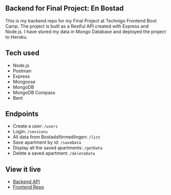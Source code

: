 ## Backend for Final Project: En Bostad

This is my backend repo for my Final Project at Technigo Frontend Boot Camp. 
The project is built as a Restful API created with Express and Node.js. I have stored my data in Mongo Database and deployed the project to Heroku. 

## Tech used

- Node.js
- Postman
- Express
- Mongoose
- MongoDB
- MongoDB Compass
- Bent 

## Endpoints

* Create a user: `/users`
* Login: `/sessions`
* All data from Bostadsförmedlingen: `/list`
* Save apartment by id: `/saveData`
* Display all the saved apartments: `/getData`
* Delete a saved apartment: `/deleteData` 

## View it live

* [Backend API](https://enbostad.herokuapp.com/)
* [Frontend Repo](https://github.com/Andrea-Osmar/Final-Project)